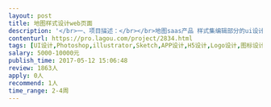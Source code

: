 ```yaml
---                
layout: post       
title: 地图样式设计web页面           
description: '</br>一、项目描述：</br></br>地图saas产品 样式集编辑部分的ui设计工作</br>二、主要功能点：</br>地图样式属性 编辑显示、图层列表crud、图层属性编辑、颜色、字体、图标、数字、字符串等编辑</br>地图工具条等</br>三、可参考产品：</br></br>sketch photoshop</br>www.map.design</br>四、人员要求：</br></br>1、有web页面或App产品的设计经验；</br>2、精通photoshop sketch等ui设计工具</br>3、良好的沟通能力和契约精神。</br>'     
contenturl: https://pro.lagou.com/project/2834.html      
tags: [UI设计,Photoshop,illustrator,Sketch,APP设计,H5设计,Logo设计,图标设计]            
salary: 5000-10000元          
publish_time: 2017-05-12 15:06:48         
review: 1863人                   
apply: 0人                   
recommend: 1人                   
time_range: 2-4周              
---                 
```

